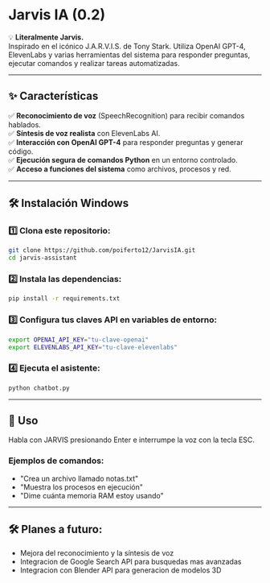 # Jarvis IA (0.2)

💡 **Literalmente Jarvis.**  
Inspirado en el icónico J.A.R.V.I.S. de Tony Stark. Utiliza OpenAI GPT-4, ElevenLabs y varias herramientas del sistema para responder preguntas, ejecutar comandos y realizar tareas automatizadas.

---

## ✨ Características  
✅ **Reconocimiento de voz** (SpeechRecognition) para recibir comandos hablados.  
✅ **Síntesis de voz realista** con ElevenLabs AI.  
✅ **Interacción con OpenAI GPT-4** para responder preguntas y generar código.  
✅ **Ejecución segura de comandos Python** en un entorno controlado.  
✅ **Acceso a funciones del sistema** como archivos, procesos y red.  

---

## 🛠️ Instalación Windows 

### 1️⃣ Clona este repositorio:  
```bash
git clone https://github.com/poiferto12/JarvisIA.git
cd jarvis-assistant
```
### 2️⃣ Instala las dependencias:
```bash
pip install -r requirements.txt
```
### 3️⃣ Configura tus claves API en variables de entorno:
```bash
export OPENAI_API_KEY="tu-clave-openai"
export ELEVENLABS_API_KEY="tu-clave-elevenlabs"
```
### 4️⃣ Ejecuta el asistente:
```bash
python chatbot.py
```
---
## 🎤 Uso
Habla con JARVIS presionando Enter e interrumpe la voz con la tecla ESC.
### Ejemplos de comandos:

- "Crea un archivo llamado notas.txt"
- "Muestra los procesos en ejecución"
- "Dime cuánta memoria RAM estoy usando"

---

## 🛠️ Planes a futuro:
- Mejora del reconocimiento y la síntesis de voz
- Integracion de Google Search API para busquedas mas avanzadas
- Integracion con Blender API para generacion de modelos 3D
